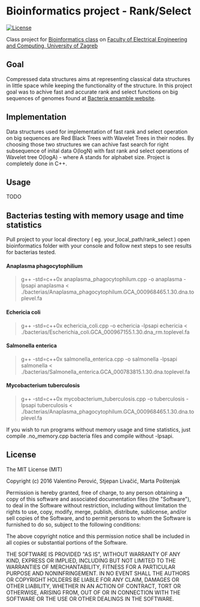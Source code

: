 # Bioinformatics project - Rank/Select


[![License](https://img.shields.io/packagist/l/doctrine/orm.svg)](https://img.shields.io/packagist/l/doctrine/orm.svg)

Class project for [Bioinformatics class](http://www.fer.unizg.hr/en/course/bio) on [Faculty of Electrical Engineering and Computing, University of Zagreb](http://www.fer.unizg.hr/en)


## Goal

Compressed data structures aims at representing classical data structures  in little space while keeping the functionality of the structure. In this project goal was to achive fast and accurate rank and select functions on big sequences of genomes found at [Bacteria ensamble website](http://bacteria.ensembl.org/index.html).

## Implementation

Data structures used for implementation of fast rank and select operation on big sequences are Red Black Trees with Wavelet Trees in their nodes. By choosing those two structures we can achive fast search for right subsequence of inital data O(logN) with fast rank and select operations of Wavelet tree O(logA) - where A stands for alphabet size. Project is completely done in C++.

## Usage

TODO

## Bacterias testing with memory usage and time statistics

Pull project to your local directory ( eg. your_local_path/rank_select ) open bioinformatics folder with your console and follow next steps to see results for bacterias tested.

#### Anaplasma phagocytophilium

>
>
> g++ -std=c++0x anaplasma_phagocytophilum.cpp -o anaplasma -lpsapi
> anaplasma < ./bacterias/Anaplasma_phagocytophilum.GCA_000968465.1.30.dna.toplevel.fa
>
>

#### Echericia coli

>
>
> g++ -std=c++0x echericia_coli.cpp -o echericia -lpsapi
> echericia < ./bacterias/Escherichia_coli.GCA_000967155.1.30.dna_rm.toplevel.fa
>
>

#### Salmonella enterica

>
>
> g++ -std=c++0x salmonella_enterica.cpp -o salmonella -lpsapi
> salmonella < ./bacterias/Salmonella_enterica.GCA_000783815.1.30.dna.toplevel.fa
>
>

#### Mycobacterium tuberculosis

>
>
> g++ -std=c++0x mycobacterium_tuberculosis.cpp -o tuberculosis -lpsapi
> tuberculosis < ./bacterias/Anaplasma_phagocytophilum.GCA_000968465.1.30.dna.toplevel.fa
>
>


If you wish to run programs without memory usage and time statistics, just compile .no_memory.cpp bacteria files and compile without -lpsapi.

License
---------
The MIT License (MIT)

Copyright (c) 2016 Valentino Perović, Stjepan Livačić, Marta Poštenjak

Permission is hereby granted, free of charge, to any person obtaining a copy
of this software and associated documentation files (the "Software"), to deal
in the Software without restriction, including without limitation the rights
to use, copy, modify, merge, publish, distribute, sublicense, and/or sell
copies of the Software, and to permit persons to whom the Software is
furnished to do so, subject to the following conditions:

The above copyright notice and this permission notice shall be included in all
copies or substantial portions of the Software.


THE SOFTWARE IS PROVIDED "AS IS", WITHOUT WARRANTY OF ANY KIND, EXPRESS OR
IMPLIED, INCLUDING BUT NOT LIMITED TO THE WARRANTIES OF MERCHANTABILITY,
FITNESS FOR A PARTICULAR PURPOSE AND NONINFRINGEMENT. IN NO EVENT SHALL THE
AUTHORS OR COPYRIGHT HOLDERS BE LIABLE FOR ANY CLAIM, DAMAGES OR OTHER
LIABILITY, WHETHER IN AN ACTION OF CONTRACT, TORT OR OTHERWISE, ARISING FROM,
OUT OF OR IN CONNECTION WITH THE SOFTWARE OR THE USE OR OTHER DEALINGS IN
THE SOFTWARE.


